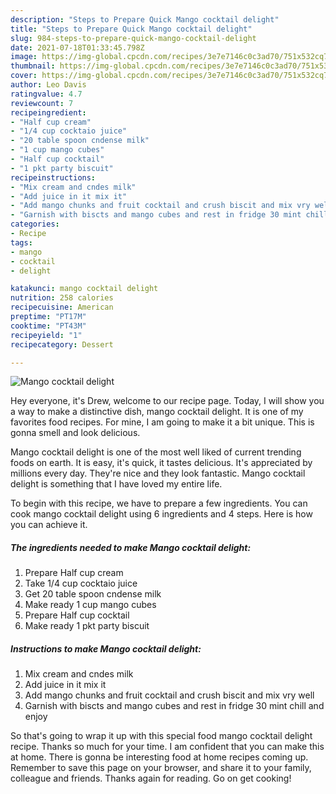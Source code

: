 ```yaml
---
description: "Steps to Prepare Quick Mango cocktail delight"
title: "Steps to Prepare Quick Mango cocktail delight"
slug: 984-steps-to-prepare-quick-mango-cocktail-delight
date: 2021-07-18T01:33:45.798Z
image: https://img-global.cpcdn.com/recipes/3e7e7146c0c3ad70/751x532cq70/mango-cocktail-delight-recipe-main-photo.jpg
thumbnail: https://img-global.cpcdn.com/recipes/3e7e7146c0c3ad70/751x532cq70/mango-cocktail-delight-recipe-main-photo.jpg
cover: https://img-global.cpcdn.com/recipes/3e7e7146c0c3ad70/751x532cq70/mango-cocktail-delight-recipe-main-photo.jpg
author: Leo Davis
ratingvalue: 4.7
reviewcount: 7
recipeingredient:
- "Half cup cream"
- "1/4 cup cocktaio juice"
- "20 table spoon cndense milk"
- "1 cup mango cubes"
- "Half cup cocktail"
- "1 pkt party biscuit"
recipeinstructions:
- "Mix cream and cndes milk"
- "Add juice in it mix it"
- "Add mango chunks and fruit cocktail and crush biscit and mix vry well"
- "Garnish with biscts and mango cubes and rest in fridge 30 mint chill and enjoy"
categories:
- Recipe
tags:
- mango
- cocktail
- delight

katakunci: mango cocktail delight 
nutrition: 258 calories
recipecuisine: American
preptime: "PT17M"
cooktime: "PT43M"
recipeyield: "1"
recipecategory: Dessert

---
```



![Mango cocktail delight](https://img-global.cpcdn.com/recipes/3e7e7146c0c3ad70/751x532cq70/mango-cocktail-delight-recipe-main-photo.jpg)

Hey everyone, it's Drew, welcome to our recipe page. Today, I will show you a way to make a distinctive dish, mango cocktail delight. It is one of my favorites food recipes. For mine, I am going to make it a bit unique. This is gonna smell and look delicious.

Mango cocktail delight is one of the most well liked of current trending foods on earth. It is easy, it's quick, it tastes delicious. It's appreciated by millions every day. They're nice and they look fantastic. Mango cocktail delight is something that I have loved my entire life.




To begin with this recipe, we have to prepare a few ingredients. You can cook mango cocktail delight using 6 ingredients and 4 steps. Here is how you can achieve it.

<!--inarticleads1-->

##### The ingredients needed to make Mango cocktail delight:

1. Prepare Half cup cream
1. Take 1/4 cup cocktaio juice
1. Get 20 table spoon cndense milk
1. Make ready 1 cup mango cubes
1. Prepare Half cup cocktail
1. Make ready 1 pkt party biscuit




<!--inarticleads2-->

##### Instructions to make Mango cocktail delight:

1. Mix cream and cndes milk
1. Add juice in it mix it
1. Add mango chunks and fruit cocktail and crush biscit and mix vry well
1. Garnish with biscts and mango cubes and rest in fridge 30 mint chill and enjoy




So that's going to wrap it up with this special food mango cocktail delight recipe. Thanks so much for your time. I am confident that you can make this at home. There is gonna be interesting food at home recipes coming up. Remember to save this page on your browser, and share it to your family, colleague and friends. Thanks again for reading. Go on get cooking!

